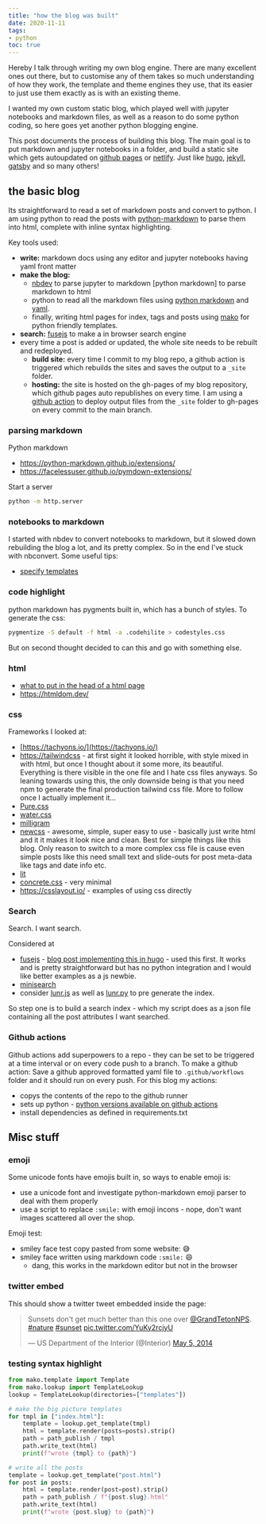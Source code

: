 ```yaml
---
title: "how the blog was built"
date: 2020-11-11
tags:
- python
toc: true
---
```


Hereby I talk through writing my own blog engine. There are many excellent ones out there, but to customise any of them takes so much understanding of how they work, the template and theme engines they use, that its easier to just use them exactly as is with an existing theme. 

I wanted my own custom static blog, which played well with jupyter notebooks and markdown files, as well as a reason to do some python coding, so here goes yet another python blogging engine.

This post documents the process of building this blog. The main goal is to put markdown and jupyter notebooks in a folder, and build a static site which gets autoupdated on [github pages](https://pages.github.com/) or [netlify](https://www.netlify.com/). Just like [hugo](https://gohugo.io/), [jekyll](https://jekyllrb.com/), [gatsby](https://www.gatsbyjs.org/) and so many others!

## the basic blog

Its straightforward to read a set of markdown posts and convert to python. I am using python to read the posts with [python-markdown](https://python-markdown.github.io/) to parse them into html, complete with inline syntax highlighting.

Key tools used:

- **write:** markdown docs using any editor and jupyter notebooks having yaml front matter
- **make the blog:** 
  - [nbdev](https://github.com/fastai/nbdev) to parse jupyter to markdown [python markdown] to parse markdown to html
  - python to read all the markdown files using [python markdown](https://python-markdown.github.io/) and [yaml](https://pyyaml.org/wiki/PyYAMLDocumentation). 
  - finally, writing html pages for index, tags and posts using [mako](https://www.makotemplates.org/) for python friendly templates.
- **search:** [fusejs](https://fusejs.io/) to make a in browser search engine
- every time a post is added or updated, the whole site needs to be rebuilt and redeployed. 
  - **build site:** every time I commit to my blog repo, a github action is triggered which rebuilds the sites and saves the output to a `_site` folder.
  - **hosting:** the site is hosted on the gh-pages of my blog repository, which github pages auto republishes on every time. I am using a [github action](https://github.com/peaceiris/actions-gh-pages) to deploy output files from the `_site` folder to gh-pages on every commit to the main branch.

### parsing markdown

Python markdown 

- https://python-markdown.github.io/extensions/
- https://facelessuser.github.io/pymdown-extensions/



Start a server

```bash
python -m http.server
```



### notebooks to markdown

I started with nbdev to convert notebooks to markdown, but it slowed down rebuilding the blog a lot, and its pretty complex. So in the end I've stuck with nbconvert. Some useful tips:

- [specify templates](https://stackoverflow.com/questions/64127278/what-is-the-proper-way-to-specify-a-custom-template-path-for-jupyter-nbconvert-v)


### code highlight

python markdown has pygments built in, which has a bunch of styles. To generate the css:

```bash
pygmentize -S default -f html -a .codehilite > codestyles.css
```

But on second thought decided to can this and go with something else. 


### html

- [what to put in the head of a html page](https://github.com/joshbuchea/HEAD)
- https://htmldom.dev/

### css

Frameworks I looked at:

- [https://tachyons.io/](https://tachyons.io/) 
- [https://tailwindcss](https://tailwindcss.com/) - at first sight it looked horrible, with style mixed in with html, but once I thought about it some more, its beautiful. Everything is there visible in the one file and I hate css files anyways. So leaning towards using this, the only downside being is that you need npm to generate the final production tailwind css file. More to follow once I actually implement it...
- [Pure.css](https://purecss.io/)
- [water.css](https://github.com/kognise/water.css)
- [milligram](https://milligram.io/)
- [newcss](https://newcss.net/) - awesome, simple, super easy to use - basically just write html and it it makes it look nice and clean. Best for simple things like this blog. Only reason to switch to a more complex css file is cause even simple posts like this need small text and slide-outs for post meta-data like tags and date info etc.
- [lit](https://ajusa.github.io/lit/docs/lit.html)
- [concrete.css](https://concrete.style/) - very minimal
- https://csslayout.io/ - examples of using css directly

### Search

Search. I want search. 

Considered at

- [fusejs](https://fusejs.io/) - [blog post implementing this in hugo](https://gist.github.com/cmod/5410eae147e4318164258742dd053993#staticjsfastsearchjs) - used this first. It works and is pretty straightforward but has no python integration and I would like better examples as a js newbie.
- [minisearch](https://lucaong.github.io/minisearch/)
- consider [lunr.js](https://lunrjs.com/) as well as [lunr.py](https://github.com/yeraydiazdiaz/lunr.py) to pre generate the index.

So step one is to build a search index - which my script does as a json file containing all the post attributes I want searched.

### Github actions

Github actions add superpowers to a repo - they can be set to be triggered at a time interval or on every code push to a branch. To make a github action: Save a github approved formatted yaml file to `.github/workflows` folder and it should run on every push. For this blog my actions:

- copys the contents of the repo to the github runner
- sets up python - [python versions available on github actions](https://raw.githubusercontent.com/actions/python-versions/main/versions-manifest.json)
- install dependencies as defined in requirements.txt



## Misc stuff

### emoji

Some unicode fonts have emojis built in, so ways to enable emoji is:

- use a unicode font and investigate python-markdown emoji parser to deal with them properly
- use a script to replace `:smile:` with emoji incons - nope, don't want images scattered all over the shop.

Emoji test:

- smiley face test copy pasted from some website: 😅
- smiley face written using markdown code `:smile:`​ :smile: 
  - dang, this works in the markdown editor but not in the browser

### twitter embed

This should show a twitter tweet embedded inside the page:

<blockquote class="twitter-tweet"><p lang="en" dir="ltr">Sunsets don&#39;t get much better than this one over <a href="https://twitter.com/GrandTetonNPS?ref_src=twsrc%5Etfw">@GrandTetonNPS</a>. <a href="https://twitter.com/hashtag/nature?src=hash&amp;ref_src=twsrc%5Etfw">#nature</a> <a href="https://twitter.com/hashtag/sunset?src=hash&amp;ref_src=twsrc%5Etfw">#sunset</a> <a href="http://t.co/YuKy2rcjyU">pic.twitter.com/YuKy2rcjyU</a></p>&mdash; US Department of the Interior (@Interior) <a href="https://twitter.com/Interior/status/463440424141459456?ref_src=twsrc%5Etfw">May 5, 2014</a></blockquote> <script async src="https://platform.twitter.com/widgets.js" charset="utf-8"></script>

### testing syntax highlight

```python
from mako.template import Template
from mako.lookup import TemplateLookup
lookup = TemplateLookup(directories=["templates"])

# make the big picture templates
for tmpl in ["index.html"]:
    template = lookup.get_template(tmpl)
    html = template.render(posts=posts).strip()
    path = path_publish / tmpl
    path.write_text(html)
    print(f"wrote {tmpl} to {path}")

# write all the posts
template = lookup.get_template("post.html")
for post in posts:
    html = template.render(post=post).strip()
    path = path_publish / f"{post.slug}.html"
    path.write_text(html)
    print(f"wrote {post.slug} to {path}")
```